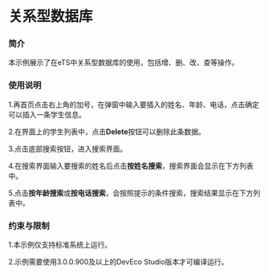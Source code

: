 # 关系型数据库

### 简介

本示例展示了在eTS中关系型数据库的使用，包括增、删、改、查等操作。

### 使用说明

1.再首页点击右上角的加号，在弹窗中输入要插入的姓名、年龄、电话，点击确定可以插入一条学生信息。

2.在界面上的学生列表中，点击**Delete**按钮可以删除此条数据。

3.点击底部搜索按钮，进入搜索界面。

4.在搜索界面输入要搜索的姓名后点击**按姓名搜索**，搜索界面会显示在下方列表中。

5.点击**按年龄搜索**或**按电话搜索**，会按照提示的条件搜索，搜索结果显示在下方列表中。



### 约束与限制

1.本示例仅支持标准系统上运行。

2.示例需要使用3.0.0.900及以上的DevEco Studio版本才可编译运行。
